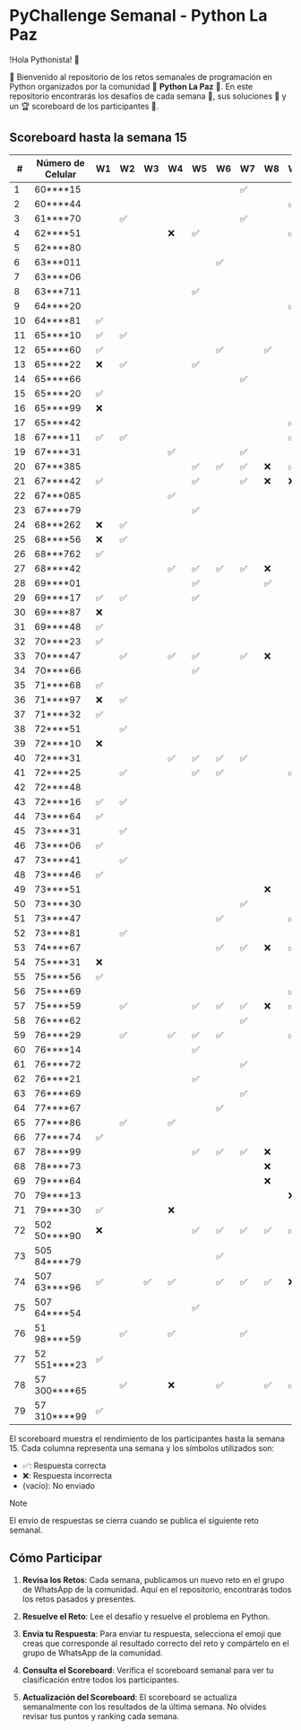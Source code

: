 # PyChallenge Semanal - Python La Paz

!Hola Pythonista! 🐍 

🎉 Bienvenido al repositorio de los retos semanales de programación en Python organizados por la comunidad 🐍 **Python La Paz** 🚀. En este repositorio encontrarás los desafíos de cada semana 📅, sus soluciones 📝 y un 🏆 scoreboard de los participantes 🎯.

## Scoreboard hasta la semana 15

| #  | Número de Celular | W1 | W2 | W3 | W4 | W5 | W6 | W7 | W8 | W9 | W10| W11| W12| W13| W14| W15| Score|
|----|-------------------|----|----|----|----|----|----|----|----|----|----|----|----|----|----|----|------|
| 1  | 60****15          |    |    |    |    |    |    | ✅ |    |    |    |    |    |    |    |    | 1    |
| 2  | 60****44          |    |    |    |    |    |    |    |    | ✅ |    |    |    |    |    |    | 1    |
| 3  | 61****70          |    | ✅ |    |    |    |    | ✅ |    |    |    |    |    |    |    |    | 2    |
| 4  | 62****51          |    |    |    | ❌ | ✅ |    |    |    | ✅ | ✅ | ✅ | ✅ | ✅ | ✅ | ❌ | 7    |
| 5  | 62****80          |    |    |    |    |    |    |    |    |    |    |    |    | ✅ |    |    | 1    |
| 6  | 63***011          |    |    |    |    |    | ✅ |    |    |    |    |    |    |    |    |    | 1    |
| 7  | 63****06          |    |    |    |    |    |    |    |    |    |    |    |    |    | ✅ |    | 1    |
| 8  | 63***711          |    |    |    |    | ✅ |    |    |    |    |    |    |    |    |    |    | 1    |
| 9  | 64****20          |    |    |    |    |    |    |    |    | ✅ |    |    |    |    |    |    | 1    |
| 10  | 64****81          | ✅ |    |    |    |    |    |    |    |    |    |    |    |    |    |    | 1    |
| 11  | 65****10          | ✅ | ✅ |    |    |    |    |    |    |    |    |    |    |    |    |    | 2    |
| 12 | 65****60          | ✅ |    |    |    |    | ✅ |    | ✅ |    |    |    |    | ✅ |    |    | 4    |
| 13 | 65****22          | ❌ | ✅ |    |    | ✅ |    |    |    |    |    |    |    | ✅ | ✅ |    | 4    |
| 14 | 65****66          |    |    |    |    |    |    | ✅ |    |    |    |    |    |    |    |    | 1    |
| 15 | 65****20          | ✅ |    |    |    |    |    |    |    |    |    |    |    |    |    |    | 1    |
| 16 | 65****99          | ❌ |    |    |    |    |    |    |    |    |    |    |    |    |    |    | 0    |
| 17 | 65****42          |    |    |    |    |    |    |    |    | ✅ |    |    |    |    |    | ✅ | 2    |
| 18 | 67****11          | ✅ | ✅ |    |    |    |    |    |    | ✅ |    | ✅ |    | ✅ |    |    | 5    |
| 19 | 67****31          |    |    |    | ✅ |    |    | ✅ |    |    |    |    |    |    |    |    | 2    |
| 20 | 67***385          |    |    |    |    | ✅ | ✅ | ✅ | ❌ | ✅ |    | ✅ |    |    |    |    | 5    |
| 21 | 67****42          | ✅ |    |    |    | ✅ |    | ✅ | ❌ | ❌ |    | ✅ |    |    |    |    | 4    |
| 22 | 67***085          |    |    |    | ✅ |    |    |    |    |    |    |    |    |    |    |    | 1    |
| 23 | 67****79          |    |    |    |    | ✅ |    |    |    |    |    |    |    |    |    |    | 1    |
| 24 | 68***262          | ❌ | ✅ |    |    |    |    |    |    |    |    |    |    |    |    |    | 1    |
| 25 | 68****56          | ❌ | ✅ |    |    |    |    |    |    |    |    |    |    |    |    |    | 1    |
| 26 | 68***762          | ✅ |    |    |    |    |    |    |    |    |    |    |    |    |    |    | 1    |
| 27 | 68****42          |    |    |    | ✅ | ✅ | ✅ | ✅ | ❌ |    |    |    |    |    |    |    | 4    |
| 28 | 69****01          |    |    |    |    | ✅ |    |    | ✅ |    |    |    |    |    |    |    | 2    |
| 29 | 69****17          | ✅ | ✅ |    |    | ✅ |    |    |    |    |    |    |    |    |    |    | 3    |
| 30 | 69****87          | ❌ |    |    |    |    |    |    |    |    |    |    |    |    |    |    | 0    |
| 31 | 69****48          | ✅ |    |    |    |    |    |    |    |    |    |    |    |    |    |    | 1    |
| 32 | 70****23          | ✅ |    |    |    |    |    |    |    |    |    |    |    |    |    |    | 1    |
| 33 | 70****47          |    | ✅ |    | ✅ | ✅ |    | ✅ | ❌ |    |    |    |    |    |    |    | 4    |
| 34 | 70****66          |    |    |    |    | ✅ |    |    |    |    |    |    |    |    |    |    | 1    |
| 35 | 71****68          | ✅ |    |    |    |    |    |    |    |    |    |    |    |    |    |    | 1    |
| 36 | 71****97          | ❌ | ✅ |    |    |    |    |    |    |    |    |    | ✅ |    |    |    | 2    |
| 37 | 71****32          | ✅ |    |    |    |    |    |    |    |    |    |    |    |    |    |    | 1    |
| 38 | 72****51          |    | ✅ |    |    |    |    |    |    |    |    |    |    |    |    |    | 1    |
| 39 | 72****10          | ❌ |    |    |    |    |    |    |    |    |    |    |    |    |    |    | 0    |
| 40 | 72****31          |    |    |    | ✅ | ✅ | ✅ | ✅ |    |    |    |    |    |    |    |    | 4    |
| 41 | 72****25          |    | ✅ |    |    | ✅ | ✅ |    |    | ✅ |    |    |    | ✅ |    | ❌ | 5    |
| 42 | 72****48          |    |    |    |    |    |    |    |    |    | ✅ | ✅ |    |    |    |    | 2    |
| 43 | 72****16          | ✅ | ✅ |    |    |    |    |    |    |    |    |    |    |    |    |    | 2    |
| 44 | 73****64          | ✅ |    |    |    |    |    |    |    |    |    |    |    |    |    |    | 1    |
| 45 | 73****31          |    | ✅ |    |    |    |    |    |    |    |    |    |    |    |    |    | 1    |
| 46 | 73****06          | ✅ |    |    |    |    |    |    |    |    |    |    |    |    |    |    | 1    |
| 47 | 73****41          |    | ✅ |    |    |    |    |    |    |    |    |    |    |    |    |    | 1    |
| 48 | 73****46          | ✅ |    |    |    |    |    |    |    |    |    |    |    |    |    |    | 1    |
| 49 | 73****51          |    |    |    |    |    |    |    | ❌ |    |    |    |    |    |    |    | 0    |
| 50 | 73****30          |    |    |    |    |    |    | ✅ |    |    |    |    |    |    |    |    | 1    |
| 51 | 73****47          |    |    |    |    |    | ✅ |    |    | ✅ |    |    |    | ✅ |    |    | 3    |
| 52 | 73****81          |    | ✅ |    |    |    |    |    |    |    |    |    |    |    |    |    | 1    |
| 53 | 74****67          |    |    |    |    |    | ✅ | ✅ | ❌ | ✅ |    | ✅ | ✅ | ✅ | ✅ | ❌ | 7    |
| 54 | 75****31          | ❌ |    |    |    |    |    |    |    |    |    |    |    |    |    |    | 0    |
| 55 | 75****56          | ✅ |    |    |    |    |    |    |    |    |    |    |    |    |    |    | 1    |
| 56 | 75****69          |    |    |    |    |    |    |    |    | ✅ |    |    |    |    |    |    | 1    |
| 57 | 75****59          |    | ✅ |    |    | ✅ | ✅ | ✅ | ❌ | ✅ | ✅ | ✅ |    | ✅ | ✅ |    | 9    |
| 58 | 76****62          |    |    |    |    |    |    | ✅ |    |    |    |    |    |    | ✅ |    | 2    |
| 59 | 76****29          |    | ✅ |    | ✅ | ✅ | ✅ |    |    | ✅ |    | ✅ | ✅ | ✅ | ✅ | ❌ | 9    |
| 60 | 76****14          |    |    |    |    | ✅ |    |    |    |    |    |    |    |    |    |    | 1    |
| 61 | 76****72          |    |    |    |    |    |    | ✅ |    |    |    |    |    |    |    |    | 1    |
| 62 | 76****21          |    |    |    |    | ✅ |    |    |    |    |    |    |    |    | ✅ |    | 2    |
| 63 | 76****69          |    |    |    |    |    |    | ✅ |    |    |    |    |    |    |    |    | 1    |
| 64 | 77****67          |    |    |    |    |    | ✅ |    |    |    |    |    |    | ✅ |    |    | 2    |
| 65 | 77****86          |    | ✅ |    | ✅ |    |    |    |    |    |    |    |    | ✅ |    |    | 3    |
| 66 | 77****74          | ✅ |    |    |    |    |    |    |    |    |    |    |    |    |    |    | 1    |
| 67 | 78****99          |    |    |    |    | ✅ | ✅ | ✅ | ❌ |    |    |    |    |    |    |    | 3    |
| 68 | 78****73          |    |    |    |    |    |    |    | ❌ |    |    |    |    | ✅ |    |    | 1    |
| 69 | 79****64          |    |    |    |    |    |    |    | ❌ |    |    |    |    |    |    |    | 0    |
| 70 | 79****13          |    |    |    |    |    |    |    |    | ❌ |    |    |    |    |    |    | 0    |
| 71 | 79****30          | ✅ |    |    | ❌ |    |    |    |    |    |    |    |    |    |    |    | 1    |
| 72 | 502 50****90      | ❌ |    |    |    | ✅ | ✅ | ✅ | ✅ | ✅ | ✅ | ✅ |    | ✅ | ✅ | ✅ | 10    |
| 73 | 505 84****79      |    |    |    |    |    | ✅ |    |    |    |    |    |    |    |    |    | 1    |
| 74 | 507 63****96      | ✅ |    | ✅ | ✅ |    | ✅ | ✅ | ✅ | ❌ |    |    | ✅ | ✅ | ✅ |    | 9    |
| 75 | 507 64****54      |    |    |    |    | ✅ |    |    |    |    |    |    |    |    |    |    | 1    |
| 76 | 51 98****59       |    | ✅ |    | ✅ |    |    | ✅ |    |    |    |    |    |    |    |    | 3    |
| 77 | 52 551****23      | ✅ |    |    |    |    |    |    |    |    |    |    |    |    |    |    | 1    |
| 78 | 57 300****65      |    | ✅ |    | ❌ |    | ✅ |    | ✅ | ✅ |    |    |    |    |    |    | 4    |
| 79 | 57 310****99      | ✅ |    |    |    |    |    |    |    |    |    |    | ✅ | ✅ | ✅ |    | 4    |

El scoreboard muestra el rendimiento de los participantes hasta la semana 15. Cada columna representa una semana y los símbolos utilizados son:

- ✅: Respuesta correcta
- ❌: Respuesta incorrecta
- (vacío): No enviado


> [!NOTE]
> El envío de respuestas se cierra cuando se publica el siguiente reto semanal.


## Cómo Participar

1. **Revisa los Retos**: Cada semana, publicamos un nuevo reto en el grupo de WhatsApp de la comunidad. Aquí en el repositorio, encontrarás todos los retos pasados y presentes.

2. **Resuelve el Reto**: Lee el desafío y resuelve el problema en Python.

3. **Envía tu Respuesta**: Para enviar tu respuesta, selecciona el emoji que creas que corresponde al resultado correcto del reto y compártelo en el grupo de WhatsApp de la comunidad.

4. **Consulta el Scoreboard**: Verifica el scoreboard semanal para ver tu clasificación entre todos los participantes.

5. **Actualización del Scoreboard**: El scoreboard se actualiza semanalmente con los resultados de la última semana. No olvides revisar tus puntos y ranking cada semana.
